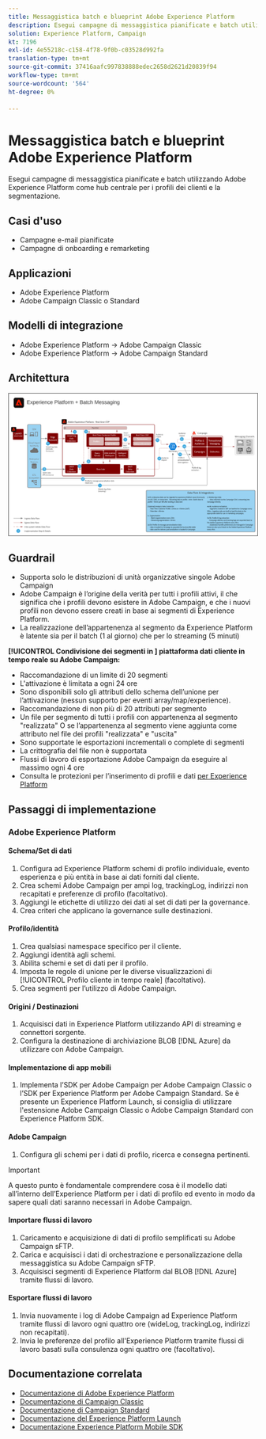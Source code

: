 ```yaml
---
title: Messaggistica batch e blueprint Adobe Experience Platform
description: Esegui campagne di messaggistica pianificate e batch utilizzando Adobe Experience Platform come hub centrale per i profili dei clienti e la segmentazione.
solution: Experience Platform, Campaign
kt: 7196
exl-id: 4e55218c-c158-4f78-9f0b-c03528d992fa
translation-type: tm+mt
source-git-commit: 37416aafc997838888edec2658d2621d20839f94
workflow-type: tm+mt
source-wordcount: '564'
ht-degree: 0%

---
```


# Messaggistica batch e blueprint Adobe Experience Platform

Esegui campagne di messaggistica pianificate e batch utilizzando Adobe Experience Platform come hub centrale per i profili dei clienti e la segmentazione.

## Casi d&#39;uso

* Campagne e-mail pianificate
* Campagne di onboarding e remarketing

## Applicazioni

* Adobe Experience Platform
* Adobe Campaign Classic o Standard

## Modelli di integrazione

* Adobe Experience Platform → Adobe Campaign Classic
* Adobe Experience Platform → Adobe Campaign Standard

## Architettura

<img src="assets/aepbatch.svg" alt="Architettura di riferimento per la messaggistica in batch e la blueprint Adobe Experience Platform" style="border:1px solid #4a4a4a" />

## Guardrail

* Supporta solo le distribuzioni di unità organizzative singole Adobe Campaign
* Adobe Campaign è l’origine della verità per tutti i profili attivi, il che significa che i profili devono esistere in Adobe Campaign, e che i nuovi profili non devono essere creati in base ai segmenti di Experience Platform.
* La realizzazione dell’appartenenza al segmento da Experience Platform è latente sia per il batch (1 al giorno) che per lo streaming (5 minuti)

**[!UICONTROL Condivisione dei segmenti in ] piattaforma dati cliente in tempo reale su Adobe Campaign:**

* Raccomandazione di un limite di 20 segmenti
* L&#39;attivazione è limitata a ogni 24 ore
* Sono disponibili solo gli attributi dello schema dell’unione per l’attivazione (nessun supporto per eventi array/map/experience).
* Raccomandazione di non più di 20 attributi per segmento
* Un file per segmento di tutti i profili con appartenenza al segmento &quot;realizzata&quot; O se l’appartenenza al segmento viene aggiunta come attributo nel file dei profili &quot;realizzata&quot; e &quot;uscita&quot;
* Sono supportate le esportazioni incrementali o complete di segmenti
* La crittografia del file non è supportata
* Flussi di lavoro di esportazione Adobe Campaign da eseguire al massimo ogni 4 ore
* Consulta le protezioni per l’inserimento di profili e dati [per Experience Platform](https://experienceleague.adobe.com/docs/experience-platform/profile/guardrails.html)

## Passaggi di implementazione

### Adobe Experience Platform

#### Schema/Set di dati

1. Configura ad Experience Platform schemi di profilo individuale, evento esperienza e più entità in base ai dati forniti dal cliente.
1. Crea schemi Adobe Campaign per ampi log, trackingLog, indirizzi non recapitati e preferenze di profilo (facoltativo).
1. Aggiungi le etichette di utilizzo dei dati al set di dati per la governance.
1. Crea criteri che applicano la governance sulle destinazioni.

#### Profilo/identità

1. Crea qualsiasi namespace specifico per il cliente.
1. Aggiungi identità agli schemi.
1. Abilita schemi e set di dati per il profilo.
1. Imposta le regole di unione per le diverse visualizzazioni di [!UICONTROL Profilo cliente in tempo reale] (facoltativo).
1. Crea segmenti per l’utilizzo di Adobe Campaign.

#### Origini / Destinazioni

1. Acquisisci dati in Experience Platform utilizzando API di streaming e connettori sorgente.
1. Configura la destinazione di archiviazione BLOB [!DNL Azure] da utilizzare con Adobe Campaign.

#### Implementazione di app mobili

1. Implementa l’SDK per Adobe Campaign per Adobe Campaign Classic o l’SDK per Experience Platform per Adobe Campaign Standard. Se è presente un Experience Platform Launch, si consiglia di utilizzare l&#39;estensione Adobe Campaign Classic o Adobe Campaign Standard con Experience Platform SDK.

#### Adobe Campaign

1. Configura gli schemi per i dati di profilo, ricerca e consegna pertinenti.

>[!IMPORTANT]
>
>A questo punto è fondamentale comprendere cosa è il modello dati all’interno dell’Experience Platform per i dati di profilo ed evento in modo da sapere quali dati saranno necessari in Adobe Campaign.

#### Importare flussi di lavoro

1. Caricamento e acquisizione di dati di profilo semplificati su Adobe Campaign sFTP.
1. Carica e acquisisci i dati di orchestrazione e personalizzazione della messaggistica su Adobe Campaign sFTP.
1. Acquisisci segmenti di Experience Platform dal BLOB [!DNL Azure] tramite flussi di lavoro.

#### Esportare flussi di lavoro

1. Invia nuovamente i log di Adobe Campaign ad Experience Platform tramite flussi di lavoro ogni quattro ore (wideLog, trackingLog, indirizzi non recapitati).
1. Invia le preferenze del profilo all&#39;Experience Platform tramite flussi di lavoro basati sulla consulenza ogni quattro ore (facoltativo).


## Documentazione correlata

* [Documentazione di Adobe Experience Platform](https://experienceleague.adobe.com/docs/experience-platform.html?lang=en)
* [Documentazione di Campaign Classic](https://experienceleague.adobe.com/docs/campaign-classic.html?lang=en)
* [Documentazione di Campaign Standard](https://experienceleague.adobe.com/docs/campaign-standard.html?lang=en)
* [Documentazione del Experience Platform Launch](https://experienceleague.adobe.com/docs/launch.html?lang=en)
* [Documentazione Experience Platform Mobile SDK](https://experienceleague.adobe.com/docs/mobile.html?lang=en)
